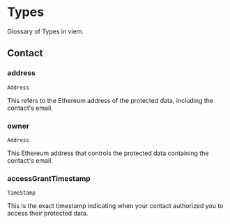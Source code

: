 # Types

Glossary of Types in viem.

## Contact

### address

`Address`

This refers to the Ethereum address of the protected data, including the contact's email.

### owner

`Address`

This Ethereum address that controls the protected data containing the contact's email.

### accessGrantTimestamp

`TimeStamp`

This is the exact timestamp indicating when your contact authorized you to access their protected data.
